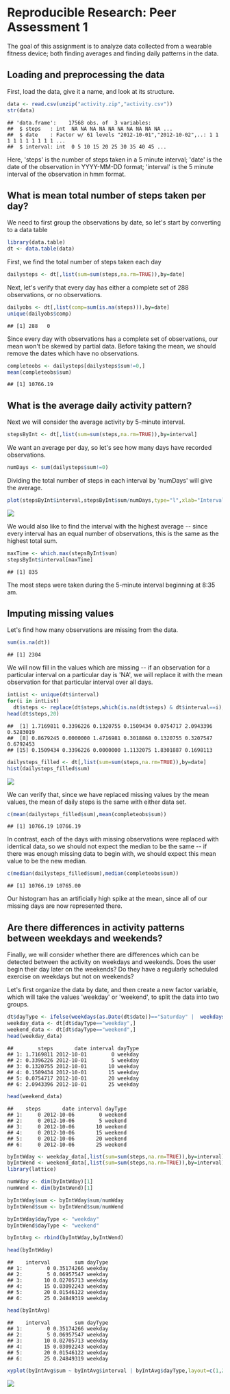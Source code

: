 # Reproducible Research: Peer Assessment 1


The goal of this assignment is to analyze data collected from a wearable fitness device; both finding averages and finding daily patterns in the data.

## Loading and preprocessing the data

First, load the data, give it a name, and look at its structure.


```r
data <- read.csv(unzip("activity.zip","activity.csv"))
str(data)
```

```
## 'data.frame':	17568 obs. of  3 variables:
##  $ steps   : int  NA NA NA NA NA NA NA NA NA NA ...
##  $ date    : Factor w/ 61 levels "2012-10-01","2012-10-02",..: 1 1 1 1 1 1 1 1 1 1 ...
##  $ interval: int  0 5 10 15 20 25 30 35 40 45 ...
```

Here, 'steps' is the number of steps taken in a 5 minute interval; 'date' is the date of the observation in YYYY-MM-DD format; 'interval' is the 5 minute interval of the observation in hmm format.


## What is mean total number of steps taken per day?

We need to first group the observations by date, so let's start by converting to a data table


```r
library(data.table)
dt <- data.table(data)
```

First, we find the total number of steps taken each day


```r
dailysteps <- dt[,list(sum=sum(steps,na.rm=TRUE)),by=date]
```

Next, let's verify that every day has either a complete set of 288 observations, or no observations.


```r
dailyobs <- dt[,list(comp=sum(is.na(steps))),by=date]
unique(dailyobs$comp)
```

```
## [1] 288   0
```

Since every day with observations has a complete set of observations, our mean won't be skewed by partial data. Before taking the mean, we should remove the dates which have no observations.


```r
completeobs <- dailysteps[dailysteps$sum!=0,]
mean(completeobs$sum)
```

```
## [1] 10766.19
```



## What is the average daily activity pattern?

Next we will consider the average activity by 5-minute interval. 


```r
stepsByInt <- dt[,list(sum=sum(steps,na.rm=TRUE)),by=interval]
```

We want an average per day, so let's see how many days have recorded observations.


```r
numDays <- sum(dailysteps$sum!=0)
```

Dividing the total number of steps in each interval by 'numDays' will give the average.


```r
plot(stepsByInt$interval,stepsByInt$sum/numDays,type="l",xlab="Interval",ylab="Average steps per day")
```

![](PA1_files/figure-html/unnamed-chunk-8-1.png) 

We would also like to find the interval with the highest average -- since every interval has an equal number of observations, this is the same as the highest total sum.


```r
maxTime <- which.max(stepsByInt$sum)
stepsByInt$interval[maxTime]
```

```
## [1] 835
```

The most steps were taken during the 5-minute interval beginning at 8:35 am.
## Imputing missing values

Let's find how many observations are missing from the data.


```r
sum(is.na(dt))
```

```
## [1] 2304
```

We will now fill in the values which are missing -- if an observation for a particular interval on a particular day is 'NA', we will replace it with the mean observation for that particular interval over all days.


```r
intList <- unique(dt$interval)
for(i in intList)
  dt$steps <- replace(dt$steps,which(is.na(dt$steps) & dt$interval==i),mean(dt$steps[dt$interval==i],na.rm=TRUE));
head(dt$steps,20)
```

```
##  [1] 1.7169811 0.3396226 0.1320755 0.1509434 0.0754717 2.0943396 0.5283019
##  [8] 0.8679245 0.0000000 1.4716981 0.3018868 0.1320755 0.3207547 0.6792453
## [15] 0.1509434 0.3396226 0.0000000 1.1132075 1.8301887 0.1698113
```


```r
dailysteps_filled <- dt[,list(sum=sum(steps,na.rm=TRUE)),by=date]
hist(dailysteps_filled$sum)
```

![](PA1_files/figure-html/unnamed-chunk-12-1.png) 

We can verify that, since we have replaced missing values by the mean values, the mean of daily steps is the same with either data set.


```r
c(mean(dailysteps_filled$sum),mean(completeobs$sum))
```

```
## [1] 10766.19 10766.19
```

In contrast, each of the days with missing observations were replaced with identical data, so we should not expect the median to be the same -- if there was enough missing data to begin with, we should expect this mean value to be the new median.


```r
c(median(dailysteps_filled$sum),median(completeobs$sum))
```

```
## [1] 10766.19 10765.00
```

Our histogram has an artificially high spike at the mean, since all of our missing days are now represented there.


## Are there differences in activity patterns between weekdays and weekends?

Finally, we will consider whether there are differences which can be detected between the activity on weekdays and weekends. Does the user begin their day later on the weekends? Do they have a regularly scheduled exercise on weekdays but not on weekends? 

Let's first organize the data by date, and then create a new factor variable, which will take the values  'weekday' or 'weekend', to split the data into two groups. 


```r
dt$dayType <- ifelse(weekdays(as.Date(dt$date))=="Saturday" |  weekdays(as.Date(dt$date))=="Sunday","weekend","weekday")
weekday_data <- dt[dt$dayType=="weekday",]
weekend_data <- dt[dt$dayType=="weekend",]
head(weekday_data)
```

```
##        steps       date interval dayType
## 1: 1.7169811 2012-10-01        0 weekday
## 2: 0.3396226 2012-10-01        5 weekday
## 3: 0.1320755 2012-10-01       10 weekday
## 4: 0.1509434 2012-10-01       15 weekday
## 5: 0.0754717 2012-10-01       20 weekday
## 6: 2.0943396 2012-10-01       25 weekday
```

```r
head(weekend_data)
```

```
##    steps       date interval dayType
## 1:     0 2012-10-06        0 weekend
## 2:     0 2012-10-06        5 weekend
## 3:     0 2012-10-06       10 weekend
## 4:     0 2012-10-06       15 weekend
## 5:     0 2012-10-06       20 weekend
## 6:     0 2012-10-06       25 weekend
```

```r
byIntWday <- weekday_data[,list(sum=sum(steps,na.rm=TRUE)),by=interval]
byIntWend <- weekend_data[,list(sum=sum(steps,na.rm=TRUE)),by=interval]
library(lattice)

numWday <- dim(byIntWday)[1]
numWend <- dim(byIntWend)[1]

byIntWday$sum <- byIntWday$sum/numWday
byIntWend$sum <- byIntWend$sum/numWend

byIntWday$dayType <- "weekday"
byIntWend$dayType <- "weekend"

byIntAvg <- rbind(byIntWday,byIntWend)

head(byIntWday)
```

```
##    interval        sum dayType
## 1:        0 0.35174266 weekday
## 2:        5 0.06957547 weekday
## 3:       10 0.02705713 weekday
## 4:       15 0.03092243 weekday
## 5:       20 0.01546122 weekday
## 6:       25 0.24849319 weekday
```

```r
head(byIntAvg)
```

```
##    interval        sum dayType
## 1:        0 0.35174266 weekday
## 2:        5 0.06957547 weekday
## 3:       10 0.02705713 weekday
## 4:       15 0.03092243 weekday
## 5:       20 0.01546122 weekday
## 6:       25 0.24849319 weekday
```

```r
xyplot(byIntAvg$sum ~ byIntAvg$interval | byIntAvg$dayType,layout=c(1,2),type="l",xlab="Interval",ylab="Average steps per day")
```

![](PA1_files/figure-html/unnamed-chunk-15-1.png) 











